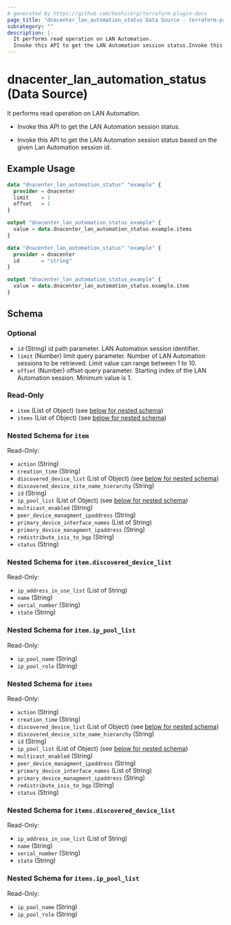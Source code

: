 ```yaml
---
# generated by https://github.com/hashicorp/terraform-plugin-docs
page_title: "dnacenter_lan_automation_status Data Source - terraform-provider-dnacenter"
subcategory: ""
description: |-
  It performs read operation on LAN Automation.
  Invoke this API to get the LAN Automation session status.Invoke this API to get the LAN Automation session status based on the given Lan Automation session id.
---
```


# dnacenter_lan_automation_status (Data Source)

It performs read operation on LAN Automation.

- Invoke this API to get the LAN Automation session status.

- Invoke this API to get the LAN Automation session status based on the given Lan Automation session id.

## Example Usage

```terraform
data "dnacenter_lan_automation_status" "example" {
  provider = dnacenter
  limit    = 1
  offset   = 1
}

output "dnacenter_lan_automation_status_example" {
  value = data.dnacenter_lan_automation_status.example.items
}

data "dnacenter_lan_automation_status" "example" {
  provider = dnacenter
  id       = "string"
}

output "dnacenter_lan_automation_status_example" {
  value = data.dnacenter_lan_automation_status.example.item
}
```

<!-- schema generated by tfplugindocs -->
## Schema

### Optional

- `id` (String) id path parameter. LAN Automation session identifier.
- `limit` (Number) limit query parameter. Number of LAN Automation sessions to be retrieved. Limit value can range between 1 to 10.
- `offset` (Number) offset query parameter. Starting index of the LAN Automation session. Minimum value is 1.

### Read-Only

- `item` (List of Object) (see [below for nested schema](#nestedatt--item))
- `items` (List of Object) (see [below for nested schema](#nestedatt--items))

<a id="nestedatt--item"></a>
### Nested Schema for `item`

Read-Only:

- `action` (String)
- `creation_time` (String)
- `discovered_device_list` (List of Object) (see [below for nested schema](#nestedobjatt--item--discovered_device_list))
- `discovered_device_site_name_hierarchy` (String)
- `id` (String)
- `ip_pool_list` (List of Object) (see [below for nested schema](#nestedobjatt--item--ip_pool_list))
- `multicast_enabled` (String)
- `peer_device_managment_ipaddress` (String)
- `primary_device_interface_names` (List of String)
- `primary_device_managment_ipaddress` (String)
- `redistribute_isis_to_bgp` (String)
- `status` (String)

<a id="nestedobjatt--item--discovered_device_list"></a>
### Nested Schema for `item.discovered_device_list`

Read-Only:

- `ip_address_in_use_list` (List of String)
- `name` (String)
- `serial_number` (String)
- `state` (String)


<a id="nestedobjatt--item--ip_pool_list"></a>
### Nested Schema for `item.ip_pool_list`

Read-Only:

- `ip_pool_name` (String)
- `ip_pool_role` (String)



<a id="nestedatt--items"></a>
### Nested Schema for `items`

Read-Only:

- `action` (String)
- `creation_time` (String)
- `discovered_device_list` (List of Object) (see [below for nested schema](#nestedobjatt--items--discovered_device_list))
- `discovered_device_site_name_hierarchy` (String)
- `id` (String)
- `ip_pool_list` (List of Object) (see [below for nested schema](#nestedobjatt--items--ip_pool_list))
- `multicast_enabled` (String)
- `peer_device_managment_ipaddress` (String)
- `primary_device_interface_names` (List of String)
- `primary_device_managment_ipaddress` (String)
- `redistribute_isis_to_bgp` (String)
- `status` (String)

<a id="nestedobjatt--items--discovered_device_list"></a>
### Nested Schema for `items.discovered_device_list`

Read-Only:

- `ip_address_in_use_list` (List of String)
- `name` (String)
- `serial_number` (String)
- `state` (String)


<a id="nestedobjatt--items--ip_pool_list"></a>
### Nested Schema for `items.ip_pool_list`

Read-Only:

- `ip_pool_name` (String)
- `ip_pool_role` (String)


